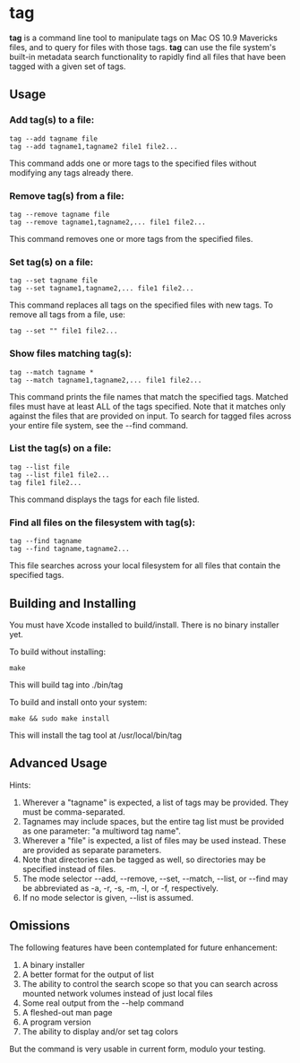 tag
===
**tag** is a command line tool to manipulate tags on Mac OS 10.9 Mavericks files, and to query for files with those tags. **tag** can use the file system's built-in metadata search functionality to rapidly find all files that have been tagged with a given set of tags.

Usage
---
### Add tag(s) to a file:

	tag --add tagname file
	tag --add tagname1,tagname2 file1 file2...
	
This command adds one or more tags to the specified files without modifying any tags already there.
	
### Remove tag(s) from a file:

	tag --remove tagname file
	tag --remove tagname1,tagname2,... file1 file2...
	
This command removes one or more tags from the specified files.
	
### Set tag(s) on a file:

	tag --set tagname file
	tag --set tagname1,tagname2,... file1 file2...

This command replaces all tags on the specified files with new tags. To remove all tags from a file, use:

	tag --set "" file1 file2...

### Show files matching tag(s):

	tag --match tagname *
	tag --match tagname1,tagname2,... file1 file2...
	
This command prints the file names that match the specified tags.  Matched files must have at least ALL of the tags specified. Note that it matches only against the files that are provided on input. To search for tagged files across your entire file system, see the --find command.
	
### List the tag(s) on a file:

	tag --list file
	tag --list file1 file2...
	tag file1 file2...
	
This command displays the tags for each file listed.
	
### Find all files on the filesystem with tag(s):

	tag --find tagname
	tag --find tagname,tagname2...
	
This file searches across your local filesystem for all files that contain the specified tags.
	
Building and Installing
---
You must have Xcode installed to build/install. There is no binary installer yet.

To build without installing:

	make
	
This will build tag into ./bin/tag

To build and install onto your system:

	make && sudo make install
	
This will install the tag tool at /usr/local/bin/tag

Advanced Usage
----
Hints:

1. Wherever a "tagname" is expected, a list of tags may be provided. They must be comma-separated.
2. Tagnames may include spaces, but the entire tag list must be provided as one parameter: "a multiword tag name".
3. Wherever a "file" is expected, a list of files may be used instead. These are provided as separate parameters.
4. Note that directories can be tagged as well, so directories may be specified instead of files.
5. The mode selector --add, --remove, --set, --match, --list, or --find may be abbreviated as -a, -r, -s, -m, -l, or -f, respectively.
6. If no mode selector is given, --list is assumed.

Omissions
---
The following features have been contemplated for future enhancement:

1. A binary installer
2. A better format for the output of list
3. The ability to control the search scope so that you can search across mounted network volumes instead of just local files
4. Some real output from the --help command
5. A fleshed-out man page
6. A program version
7. The ability to display and/or set tag colors

But the command is very usable in current form, modulo your testing.

